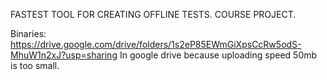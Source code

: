FASTEST TOOL FOR CREATING OFFLINE TESTS. COURSE PROJECT.

Binaries: https://drive.google.com/drive/folders/1s2eP85EWmGiXpsCcRw5odS-MhuW1n2xJ?usp=sharing
In google drive because uploading speed 50mb is too small.
